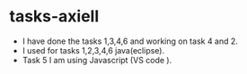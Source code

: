 # tasks-axiell
- I have done the tasks 1,3,4,6 and working on task 4 and 2. 
- I used for tasks 1,2,3,4,6 java(eclipse).
- Task 5 I am using Javascript (VS code ).
